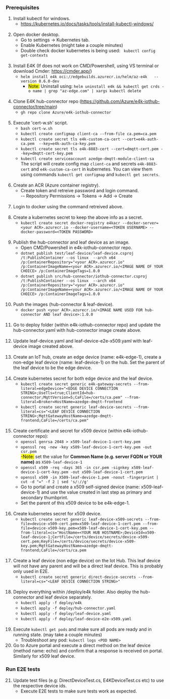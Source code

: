 ### Prerequisites

1. Install kubectl for windows.
    - https://kubernetes.io/docs/tasks/tools/install-kubectl-windows/
<br/><br>
2. Open docker desktop.
    - Go to settings -> Kubernetes tab.
    - Enable Kubernetes (might take a couple minutes)
    - Double check docker kubernetes is being used: ` kubectl config get-contexts`
<br/><br>    
3. Install E4K (If does not work on CMD/Powershell, using VS terminal or download Cmder: https://cmder.app/)
    - `helm install e4k oci://edgebuilds.azurecr.io/helm/az-e4k   --version 0.6.0-dev`
        - <mark>Note:</mark> Uninstall using: `helm uninstall e4k && kubectl get crds -o name | grep "az-edge.com" | xargs kubectl delete`
<br/><br>
4. Clone E4K hub-connector repo (https://github.com/Azure/e4k-iothub-connector/tree/main)
    - `gh repo clone Azure/e4k-iothub-connector`
<br/><br>
5. Execute 'cert-w.sh' script. 
    - `bash cert-w.sh`
    - `kubectl create configmap client-ca --from-file ca.pem=ca.pem`
    - `kubectl create secret tls e4k-custom-ca-cert --cert=e4k-auth-ca.pem  --key=e4k-auth-ca-key.pem`
    - `kubectl create secret tls e4k-8883-cert --cert=dmqtt-cert.pem --key=dmqtt-cert-key.pem`
    - `kubectl create serviceaccount azedge-dmqtt-module-client-sa`\
    The script will create config map `client-ca` and secrets `e4k-8883-cert` and `e4k-custom-ca-cert` in kubernetes. You can view them using commands `kubectl get configmap` and `kubectl get secrets`.
<br/><br>
6. Create an ACR (Azure container registry). 
    - Create token and retreive password and login command.\
    --  Repository Permissions -> Tokens -> Add -> Create
<br/><br>
7. Login to docker using the command retreived above.
<br/><br>
8. Create a kubernetes secret to keep the above info as a secret.
    - `kubectl create secret docker-registry e4kacr --docker-server=<your ACR>.azurecr.io --docker-username=<TOKEN USERNAME> --docker-password=<TOKEN PASSWORD>`
<br/><br>
9. Publish the hub-connector and leaf device as an image.
    - Open CMD/Powershell in e4k-iothub-connector repo.
    - `dotnet publish test/leaf-device/leaf-device.csproj /t:PublishContainer --os linux  --arch x64 /p:ContainerRepository="<your ACR>.azurecr.io" /p:ContainerImageName=<your ACR>.azurecr.io/<IMAGE NAME OF YOUR CHOICE> /p:ContainerImageTags=1.0.0`
    - `dotnet publish src/hub-connector/iothub-connector.csproj /t:PublishContainer --os linux  --arch x64 /p:ContainerRepository="<your ACR>.azurecr.io" /p:ContainerImageName=<your ACR>.azurecr.io/<IMAGE NAME OF YOUR CHOICE> /p:ContainerImageTags=1.0.0`
<br/><br>
10. Push the images (hub-connector & leaf-device).
    - `docker push <your ACR>.azurecr.io/<IMAGE NAME USED FOR hub-connector AND leaf device>:1.0.0`
<br/><br>
11. Go to deploy folder (within e4k-iothub-connector repo) and update the hub-connector.yaml with hub-connector image create above.
<br/><br>
12. Update leaf-device.yaml and leaf-device-e2e-x509.yaml with leaf-device image created above.
<br/><br>
13. Create an IoT hub, create an edge device (name: e4k-edge-1), create a non-edge leaf device (name: leaf-device-1) on the hub. Set the parent of the leaf device to be the edge device.
<br/><br>
14. Create kubernetes secret for both edge device and the leaf device.
    - `kubectl create secret generic e4k-gateway-secrets --from-literal=edgeDevice="<EDGE DEVICE CONNECTION STRING>;UseTls=true;ClientId=hub-connector;MqttVersion=5;CaFile=/certs/ca.pem" --from-literal=Broker=HostName=azedge-dmqtt-frontend`
    - `kubectl create secret generic leaf-device-secrets --from-literal=cs="<LEAF DEVICE CONNECTION STRING>;MqttGatewayHostName=azedge-dmqtt-frontend;CaFile=/certs/ca.pem"`
<br/><br>
15. Create certificate and secret for x509 device (within e4k-iothub-connector repo):
    - `openssl genrsa 2048 > x509-leaf-device-1-cert-key.pem`
    - `openssl req -new -key x509-leaf-device-1-cert-key.pem -out csr.pem`  
        <mark>-Note:</mark> set the value for __Common Name (e.g. server FQDN or YOUR name)__ as `X509-leaf-device-1`
    - `openssl x509 -req -days 365 -in csr.pem -signkey x509-leaf-device-1-cert-key.pem -out x509-leaf-device-1-cert.pem`
    - `openssl x509 -in X509-leaf-device-1.pem -noout -fingerprint | cut -d "=" -f 2 | sed 's/://g'`
    - Go to portal and create a x509 self-signed device (name: x509-leaf-device-1) and use the value created in last step as primary and secondary thumbprint.
    - Set the parent of this x509 device to be e4k-edge-1.
<br/><br>
16. Create kubernetes secret for x509 device.
    - `kubectl create secret generic leaf-device-x509-secrets --from-file=device-x509-cert.pem=x509-leaf-device-1-cert.pem --from-file=device-x509-key.pem=x509-leaf-device-1-cert-key.pem --from-literal=cs="HostName=<YOUR HUB HOSTNAME>;DeviceId=x509-leaf-device-1;CertFile=/certs/device/secrets/device-x509-cert.pem;KeyFile=/certs/device/secrets/device-x509-key.pem;MqttGatewayHostName=azedge-dmqtt-frontend;CaFile=/certs/ca.pem`
<br/><br>
17. Create a leaf device (non edge device) on the Iot Hub. This leaf device will not have any parent and will be a direct leaf device. This is probably only used in E2E.
    - `kubectl create secret generic direct-device-secrets --from-literal=cs="<LEAF DEVICE CONNECTION STRING>"`
<br/><br>
18. Deploy everything within /deploy/e4k folder. Also deploy the hub-connector and leaf device separately.
    - `kubectl apply -f deploy/e4k`
    - `kubectl apply -f deploy/hub-connector.yaml`
    - `kubectl apply -f deploy/leaf-device.yaml`
    - `kubectl apply -f deploy/leaf-device-e2e-x509.yaml`
<br/><br>
19. Execute `kubectl get pods` and make sure all pods are ready and in running state. (may take a couple minutes)
    - Troubleshoot any pod: `kubectl logs <POD NAME>`
20. Go to Azure portal and execute a direct method on the leaf device (method name: echo) and confirm that a response is received on portal. Similarly for x509 leaf device.

### Run E2E tests

21. Update test files (e.g: DirectDeviceTest.cs, E4KDeviceTest.cs etc) to use the respective device ids.
    - Execute E2E tests to make sure tests work as expected.
